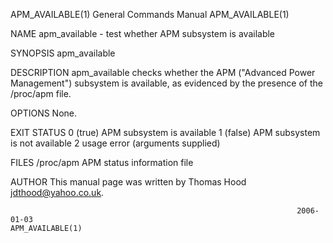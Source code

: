 APM_AVAILABLE(1)                                              General Commands Manual                                             APM_AVAILABLE(1)

NAME
       apm_available - test whether APM subsystem is available

SYNOPSIS
       apm_available

DESCRIPTION
       apm_available  checks  whether  the APM ("Advanced Power Management") subsystem is available, as evidenced by the presence of the /proc/apm
       file.

OPTIONS
       None.

EXIT STATUS
       0 (true)       APM subsystem is available
       1 (false)      APM subsystem is not available
       2              usage error (arguments supplied)

FILES
       /proc/apm         APM status information file

AUTHOR
       This manual page was written by Thomas Hood <jdthood@yahoo.co.uk>.

                                                                    2006-01-03                                                    APM_AVAILABLE(1)
